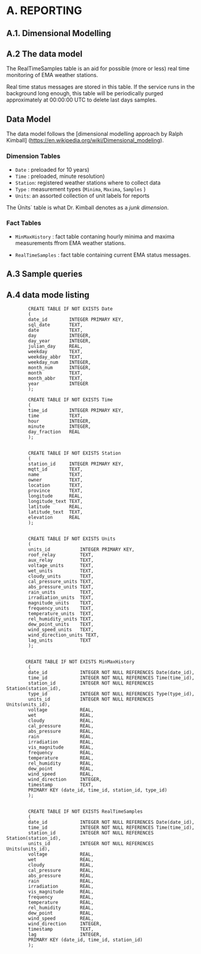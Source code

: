 # A. REPORTING

## A.1. Dimensional Modelling


## A.2 The data model


The RealTimeSamples table is an aid for possible (more or less) real time monitoring of EMA weather stations.

Real time status messages are stored in this table. If the service runs in the background long enough, this table will be periodically purged approximately at 00:00:00 UTC to delete last days samples. 

## Data Model

The data model follows the [dimensional modelling approach by Ralph Kimball]
(https://en.wikipedia.org/wiki/Dimensional_modeling).

### Dimension Tables

* `Date` : preloaded for 10 years)
* `Time` : preloaded, minute resolution)
* `Station`: registered weather stations where to collect data
* `Type` : measurement types (`Minima`, `Maxima`, `Samples` )
* `Units`: an assorted collection of unit labels for reports

The Ùnits` table is what Dr. Kimball denotes as a *junk dimension*.

### Fact Tables

* `MinMaxHistory` : fact table contaning hourly minima and maxima measurements ffrom EMA weather stations.

* `RealTimeSamples` : fact table containing current EMA status messages.


## A.3 Sample queries

## A.4 data mode listing


            CREATE TABLE IF NOT EXISTS Date
            (
            date_id        INTEGER PRIMARY KEY, 
            sql_date       TEXT, 
            date           TEXT,
            day            INTEGER,
            day_year       INTEGER,
            julian_day     REAL,
            weekday        TEXT,
            weekday_abbr   TEXT,
            weekday_num    INTEGER,
            month_num      INTEGER,
            month          TEXT,
            month_abbr     TEXT,
            year           INTEGER
            );
            
            CREATE TABLE IF NOT EXISTS Time
            (
            time_id        INTEGER PRIMARY KEY, 
            time           TEXT,
            hour           INTEGER,
            minute         INTEGER,
            day_fraction   REAL
            );
            
            
            CREATE TABLE IF NOT EXISTS Station
            (
            station_id     INTEGER PRIMARY KEY, 
            mqtt_id        TEXT,
            name           TEXT,
            owner          TEXT,
            location       TEXT,
            province       TEXT,
            longitude      REAL,
            longitude_text TEXT,
            latitude       REAL,
            latitude_text  TEXT,
            elevation      REAL
            );


            CREATE TABLE IF NOT EXISTS Units
            (
            units_id           INTEGER PRIMARY KEY, 
            roof_relay         TEXT,
            aux_relay          TEXT,
            voltage_units      TEXT,
            wet_units          TEXT,
            cloudy_units       TEXT,
            cal_pressure_units TEXT,
            abs_pressure_units TEXT,
            rain_units         TEXT,
            irradiation_units  TEXT,
            magnitude_units    TEXT,
            frequency_units    TEXT,
            temperature_units  TEXT,
            rel_humidity_units TEXT,
            dew_point_units    TEXT,
            wind_speed_units   TEXT,
            wind_direction_units TEXT,
            lag_units          TEXT
            );

  
           CREATE TABLE IF NOT EXISTS MinMaxHistory
            (
            date_id            INTEGER NOT NULL REFERENCES Date(date_id), 
            time_id            INTEGER NOT NULL REFERENCES Time(time_id), 
            station_id         INTEGER NOT NULL REFERENCES Station(station_id),
            type_id            INTEGER NOT NULL REFERENCES Type(type_id),
            units_id           INTEGER NOT NULL REFERENCES Units(units_id),
            voltage            REAL,
            wet                REAL,
            cloudy             REAL,
            cal_pressure       REAL,
            abs_pressure       REAL,
            rain               REAL,
            irradiation        REAL,
            vis_magnitude      REAL,
            frequency          REAL,
            temperature        REAL,
            rel_humidity       REAL,
            dew_point          REAL,
            wind_speed         REAL,
            wind_direction     INTEGER,
            timestamp          TEXT,
            PRIMARY KEY (date_id, time_id, station_id, type_id)
            );


            CREATE TABLE IF NOT EXISTS RealTimeSamples
            (
            date_id            INTEGER NOT NULL REFERENCES Date(date_id), 
            time_id            INTEGER NOT NULL REFERENCES Time(time_id), 
            station_id         INTEGER NOT NULL REFERENCES Station(station_id),
            units_id           INTEGER NOT NULL REFERENCES Units(units_id),
            voltage            REAL,
            wet                REAL,
            cloudy             REAL,
            cal_pressure       REAL,
            abs_pressure       REAL,
            rain               REAL,
            irradiation        REAL,
            vis_magnitude      REAL,
            frequency          REAL,
            temperature        REAL,
            rel_humidity       REAL,
            dew_point          REAL,
            wind_speed         REAL,
            wind_direction     INTEGER,
            timestamp          TEXT,
            lag                INTEGER,
            PRIMARY KEY (date_id, time_id, station_id)
            );
  
  
 